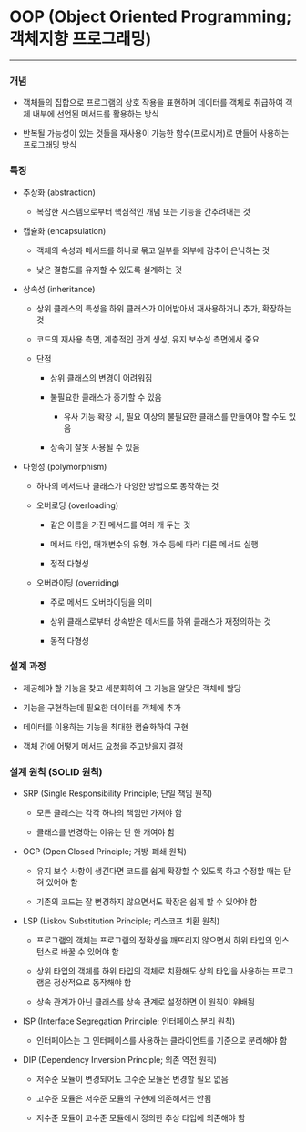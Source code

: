 # OOP (Object Oriented Programming; 객체지향 프로그래밍)

---

### 개념

- 객체들의 집합으로 프로그램의 상호 작용을 표현하며 데이터를 객체로 취급하여 객체 내부에 선언된 메서드를 활용하는 방식

- 반복될 가능성이 있는 것들을 재사용이 가능한 함수(프로시저)로 만들어 사용하는 프로그래밍 방식

### 특징

- 추상화 (abstraction)
  
  - 복잡한 시스템으로부터 핵심적인 개념 또는 기능을 간추려내는 것

- 캡슐화 (encapsulation)
  
  - 객체의 속성과 메서드를 하나로 묶고 일부를 외부에 감추어 은닉하는 것
  
  - 낮은 결합도를 유지할 수 있도록 설계하는 것

- 상속성 (inheritance)
  
  - 상위 클래스의 특성을 하위 클래스가 이어받아서 재사용하거나 추가, 확장하는 것
  
  - 코드의 재사용 측면, 계층적인 관계 생성, 유지 보수성 측면에서 중요
  
  - 단점
    
    - 상위 클래스의 변경이 어려워짐
    
    - 불필요한 클래스가 증가할 수 있음
      
      - 유사 기능 확장 시, 필요 이상의 불필요한 클래스를 만들어야 할 수도 있음
    
    - 상속이 잘못 사용될 수 있음

- 다형성 (polymorphism)
  
  - 하나의 메서드나 클래스가 다양한 방법으로 동작하는 것
  
  - 오버로딩 (overloading)
    
    - 같은 이름을 가진 메서드를 여러 개 두는 것
    
    - 메서드 타입, 매개변수의 유형, 개수 등에 따라 다른 메서드 실행
    
    - 정적 다형성
  
  - 오버라이딩 (overriding)
    
    - 주로 메서드 오버라이딩을 의미
    
    - 상위 클래스로부터 상속받은 메서드를 하위 클래스가 재정의하는 것
    
    - 동적 다형성

### 설계 과정

- 제공해야 할 기능을 찾고 세분화하여 그 기능을 알맞은 객체에 할당

- 기능을 구현하는데 필요한 데이터를 객체에 추가

- 데이터를 이용하는 기능을 최대한 캡슐화하여 구현

- 객체 간에 어떻게 메서드 요청을 주고받을지 결정

### 설계 원칙 (SOLID 원칙)

- SRP (Single Responsibility Principle; 단일 책임 원칙)
  
  - 모든 클래스는 각각 하나의 책임만 가져야 함
  
  - 클래스를 변경하는 이유는 단 한 개여야 함

- OCP (Open Closed Principle; 개방-폐쇄 원칙)
  
  - 유지 보수 사항이 생긴다면 코드를 쉽게 확장할 수 있도록 하고 수정할 때는 닫혀 있어야 함
  
  - 기존의 코드는 잘 변경하지 않으면서도 확장은 쉽게 할 수 있어야 함

- LSP (Liskov Substitution Principle; 리스코프 치환 원칙)
  
  - 프로그램의 객체는 프로그램의 정확성을 깨뜨리지 않으면서 하위 타입의 인스턴스로 바꿀 수 있어야 함
  
  - 상위 타입의 객체를 하위 타입의 객체로 치환해도 상위 타입을 사용하는 프로그램은 정상적으로 동작해야 함
  
  - 상속 관계가 아닌 클래스를 상속 관계로 설정하면 이 원칙이 위배됨

- ISP (Interface Segregation Principle; 인터페이스 분리 원칙)
  
  - 인터페이스는 그 인터페이스를 사용하는 클라이언트를 기준으로 분리해야 함

- DIP (Dependency Inversion Principle; 의존 역전 원칙)
  
  - 저수준 모듈이 변경되어도 고수준 모듈은 변경할 필요 없음
  
  - 고수준 모듈은 저수준 모듈의 구현에 의존해서는 안됨
  
  - 저수준 모듈이 고수준 모듈에서 정의한 추상 타입에 의존해야 함